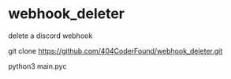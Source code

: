 # webhook_deleter
delete a discord webhook

git clone https://github.com/404CoderFound/webhook_deleter.git

python3 main.pyc
